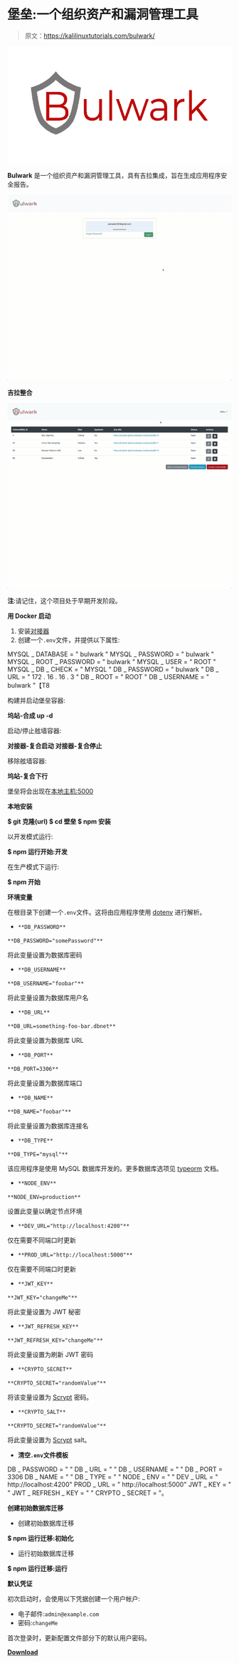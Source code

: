 # 堡垒:一个组织资产和漏洞管理工具

> 原文：<https://kalilinuxtutorials.com/bulwark/>

[![Bulwark : An Organizational Asset & Vulnerability Management Tool](img//d0b7570c75c509ab5905043ab9e45075.png "Bulwark : An Organizational Asset & Vulnerability Management Tool")](https://1.bp.blogspot.com/-ZXHNXXeIUeM/X7grzVQoEYI/AAAAAAAAID0/19riPJtSOagOqWCLRdw6DREK9ZQPVEQFQCLcBGAsYHQ/s728/Bulwark%25281%2529.png)

**Bulwark** 是一个组织资产和漏洞管理工具，具有吉拉集成，旨在生成应用程序安全报告。

![](img//672900581fbc51d956e7a3ceeabaf219.png)

**吉拉整合**

![](img//52e2f20ad434ac3c751ba526c95a84b9.png)

**注**:请记住，这个项目处于早期开发阶段。

**用 Docker 启动**

1.  安装[对接器](https://www.docker.com/)
2.  创建一个`.env`文件，并提供以下属性:

MYSQL _ DATABASE = " bulwark "
MYSQL _ PASSWORD = " bulwark "
MYSQL _ ROOT _ PASSWORD = " bulwark "
MYSQL _ USER = " ROOT "
MYSQL _ DB _ CHECK = " MYSQL "
DB _ PASSWORD = " bulwark "
DB _ URL = " 172 . 16 . 16 . 3 "
DB _ ROOT = " ROOT "
DB _ USERNAME = " bulwark "【T8

构建并启动堡垒容器:

**坞站-合成 up -d**

启动/停止舷墙容器:

**对接器-复合启动
对接器-复合停止**

移除舷墙容器:

**坞站-复合下行**

堡垒将会出现在[本地主机:5000](http://localhost:5000)

**本地安装**

**$ git 克隆(url)
$ cd 壁垒
$ npm 安装**

以开发模式运行:

**$ npm 运行开始:开发**

在生产模式下运行:

**$ npm 开始**

**环境变量**

在根目录下创建一个`.env`文件。这将由应用程序使用 [dotenv](https://www.npmjs.com/package/dotenv) 进行解析。

*   `**DB_PASSWORD**`

`**DB_PASSWORD="somePassword"**`

将此变量设置为数据库密码

*   `**DB_USERNAME**`

`**DB_USERNAME="foobar"**`

将此变量设置为数据库用户名

*   `**DB_URL**`

`**DB_URL=something-foo-bar.dbnet**`

将此变量设置为数据库 URL

*   `**DB_PORT**`

`**DB_PORT=3306**`

将此变量设置为数据库端口

*   `**DB_NAME**`

`**DB_NAME="foobar"**`

将此变量设置为数据库连接名

*   `**DB_TYPE**`

`**DB_TYPE="mysql"**`

该应用程序是使用 MySQL 数据库开发的。更多数据库选项见 [typeorm](https://github.com/typeorm/typeorm/blob/master/docs/connection-options.md#common-connection-options) 文档。

*   `**NODE_ENV**`

`**NODE_ENV=production**`

设置此变量以确定节点环境

*   `**DEV_URL="http://localhost:4200"**`

仅在需要不同端口时更新

*   `**PROD_URL="http://localhost:5000"**`

仅在需要不同端口时更新

*   `**JWT_KEY**`

`**JWT_KEY="changeMe"**`

将此变量设置为 JWT 秘密

*   `**JWT_REFRESH_KEY**`

`**JWT_REFRESH_KEY="changeMe"**`

将此变量设置为刷新 JWT 密码

*   `**CRYPTO_SECRET**`

`**CRYPTO_SECRET="randomValue"**`

将该变量设置为 [Scrypt](https://nodejs.org/api/crypto.html#crypto_crypto_scryptsync_password_salt_keylen_options) 密码。

*   `**CRYPTO_SALT**`

`**CRYPTO_SECRET="randomValue"**`

将此变量设置为 [Scrypt](https://nodejs.org/api/crypto.html#crypto_crypto_scryptsync_password_salt_keylen_options) salt。

*   **清空`.env`文件模板**

DB _ PASSWORD = " "
DB _ URL = " "
DB _ USERNAME = " "
DB _ PORT = 3306
DB _ NAME = " "
DB _ TYPE = " "
NODE _ ENV = " "
DEV _ URL = " http://localhost:4200"
PROD _ URL = " http://localhost:5000"
JWT _ KEY = " "
JWT _ REFRESH _ KEY = " "
CRYPTO _ SECRET = "。

**创建初始数据库迁移**

*   创建初始数据库迁移

**$ npm 运行迁移:初始化**

*   运行初始数据库迁移

**$ npm 运行迁移:运行**

**默认凭证**

初次启动时，会使用以下凭据创建一个用户帐户:

*   电子邮件:`admin@example.com`
*   密码:`changeMe`

首次登录时，更新配置文件部分下的默认用户密码。

[**Download**](https://github.com/softrams/bulwark)